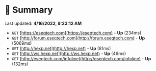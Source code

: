 # 📖 Summary
Last updated: **4/16/2022, 9:23:12 AM**

- `GET` [https://eseqtech.com](https://eseqtech.com) - **Up** (234ms)
- `GET` [http://forum.eseqtech.com](http://forum.eseqtech.com) - **Up** (5069ms)
- `GET` [http://hexp.net](http://hexp.net) - **Up** (81ms)
- `GET` [http://ws.hexp.net](http://ws.hexp.net) - **Up** (46ms)
- `GET` [http://eseqtech.com/infoline](http://eseqtech.com/infoline) - **Up** (132ms)
